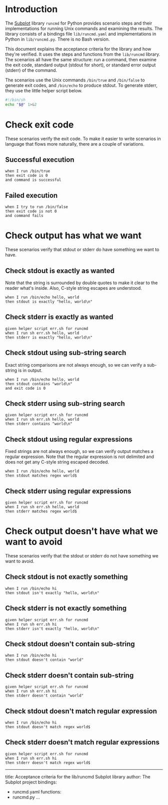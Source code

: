 # Introduction

The [Subplot][] library `runcmd` for Python provides scenario steps
and their implementations for running Unix commands and examining the
results. The library consists of a bindings file `lib/runcmd.yaml` and
implementations in Python in `lib/runcmd.py`. There is no Bash
version.

[Subplot]: https://subplot.liw.fi/

This document explains the acceptance criteria for the library and how
they're verified. It uses the steps and functions from the
`lib/runcmd` library. The scenarios all have the same structure: run a
command, then examine the exit code, standard output (stdout for
short), or standard error output (stderr) of the command.

The scenarios use the Unix commands `/bin/true` and `/bin/false` to
generate exit codes, and `/bin/echo` to produce stdout. To generate
stderr, they use the little helper script below.

~~~{#err.sh .file .sh .numberLines}
#!/bin/sh
echo "$@" 1>&2
~~~

# Check exit code

These scenarios verify the exit code. To make it easier to write
scenarios in language that flows more naturally, there are a couple of
variations.

## Successful execution

~~~scenario
when I run /bin/true
then exit code is 0
and command is successful
~~~

## Failed execution

~~~scenario
when I try to run /bin/false
then exit code is not 0
and command fails
~~~

# Check output has what we want

These scenarios verify that stdout or stderr do have something we want
to have.

## Check stdout is exactly as wanted

Note that the string is surrounded by double quotes to make it clear
to the reader what's inside. Also, C-style string escapes are
understood.

~~~scenario
when I run /bin/echo hello, world
then stdout is exactly "hello, world\n"
~~~

## Check stderr is exactly as wanted

~~~scenario
given helper script err.sh for runcmd
when I run sh err.sh hello, world
then stderr is exactly "hello, world\n"
~~~

## Check stdout using sub-string search

Exact string comparisons are not always enough, so we can verify a
sub-string is in output.

~~~scenario
when I run /bin/echo hello, world
then stdout contains "world\n"
and exit code is 0
~~~

## Check stderr using sub-string search

~~~scenario
given helper script err.sh for runcmd
when I run sh err.sh hello, world
then stderr contains "world\n"
~~~

## Check stdout using regular expressions

Fixed strings are not always enough, so we can verify output matches a
regular expression. Note that the regular expression is not delimited
and does not get any C-style string escaped decoded.

~~~scenario
when I run /bin/echo hello, world
then stdout matches regex world$
~~~

## Check stderr using regular expressions

~~~scenario
given helper script err.sh for runcmd
when I run sh err.sh hello, world
then stderr matches regex world$
~~~

# Check output doesn't have what we want to avoid

These scenarios verify that the stdout or stderr do not
have something we want to avoid.

## Check stdout is not exactly something

~~~scenario
when I run /bin/echo hi
then stdout isn't exactly "hello, world\n"
~~~

## Check stderr is not exactly something

~~~scenario
given helper script err.sh for runcmd
when I run sh err.sh hi
then stderr isn't exactly "hello, world\n"
~~~

## Check stdout doesn't contain sub-string

~~~scenario
when I run /bin/echo hi
then stdout doesn't contain "world"
~~~

## Check stderr doesn't contain sub-string

~~~scenario
given helper script err.sh for runcmd
when I run sh err.sh hi
then stderr doesn't contain "world"
~~~

## Check stdout doesn't match regular expression

~~~scenario
when I run /bin/echo hi
then stdout doesn't match regex world$

~~~

## Check stderr doesn't match regular expressions

~~~scenario
given helper script err.sh for runcmd
when I run sh err.sh hi
then stderr doesn't match regex world$
~~~


---
title: Acceptance criteria for the lib/runcmd Subplot library
author: The Subplot project
bindings:
- runcmd.yaml
functions:
- runcmd.py
...
